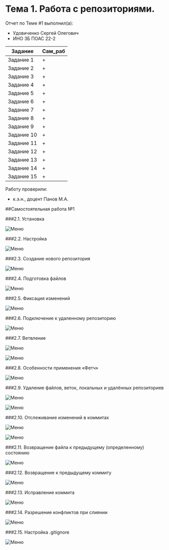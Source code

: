 # Тема 1. Работа с репозиториями.
Отчет по Теме #1 выполнил(а):
- Удовиченко Сергей Олегович
- ИНО ЗБ ПОАС 22-2

| Задание | Сам_раб |
| ------ | ------ |
| Задание 1 | + |
| Задание 2 | + |
| Задание 3 | + |
| Задание 4 | + |
| Задание 5 | + |
| Задание 6 | + |
| Задание 7 | + |
| Задание 8 | + |
| Задание 9 | + |
| Задание 10 | + |
| Задание 11 | + |
| Задание 12 | + |
| Задание 13 | + |
| Задание 14 | + |
| Задание 15 | + |

Работу проверили:
- к.э.н., доцент Панов М.А.

##Самостоятельная работа №1

###2.1. Установка
  
  ![Меню](https://github.com/SergUdav/PI/blob/LR1/pic/1.png)
  
###2.2. Настройка
  
  ![Меню](https://github.com/SergUdav/PI/blob/LR1/pic/2.png)
  
###2.3. Создание нового репозитория

  ![Меню](https://github.com/SergUdav/PI/blob/LR1/pic/3.png)
  
###2.4. Подготовка файлов

  ![Меню](https://github.com/SergUdav/PI/blob/LR1/pic/4.png)
  
###2.5. Фиксация изменений

  ![Меню](https://github.com/SergUdav/PI/blob/LR1/pic/5.png)
  
###2.6. Подключение к удаленному репозиторию

  ![Меню](https://github.com/SergUdav/PI/blob/LR1/pic/6.png)
  
###2.7. Ветвление

  ![Меню](https://github.com/SergUdav/PI/blob/LR1/pic/7.1.png)
  
  ![Меню](https://github.com/SergUdav/PI/blob/LR1/pic/7.2.png)
  
###2.8. Особенности применения «Фетч»

  ![Меню](https://github.com/SergUdav/PI/blob/LR1/pic/8.png)
  
###2.9. Удаление файлов, веток, локальных и удалённых репозиториев

  ![Меню](https://github.com/SergUdav/PI/blob/LR1/pic/9.1.png)
  
  ![Меню](https://github.com/SergUdav/PI/blob/LR1/pic/9.2.png)
  
###2.10. Отслеживание изменений в коммитах

  ![Меню](https://github.com/SergUdav/PI/blob/LR1/pic/10.1.png)
  
  ![Меню](https://github.com/SergUdav/PI/blob/LR1/pic/10.2.png)
  
###2.11. Возвращение файла к предыдущему (определенному) состоянию

  ![Меню](https://github.com/SergUdav/PI/blob/LR1/pic/11.png)

###2.12. Возвращение к предыдущему коммиту

![Меню](https://github.com/SergUdav/PI/blob/LR1/pic/12.png)

###2.13. Исправление коммита

![Меню](https://github.com/SergUdav/PI/blob/LR1/pic/13.png)

###2.14. Разрешение конфликтов при слиянии

![Меню](https://github.com/SergUdav/PI/blob/LR1/pic/14.png)

###2.15. Настройка .gitignore

  ![Меню](https://github.com/SergUdav/PI/blob/LR1/pic/15.png)
